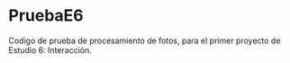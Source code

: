 # PruebaE6
Codigo de prueba de procesamiento de fotos, para el primer proyecto de Estudio 6: Interacción.
